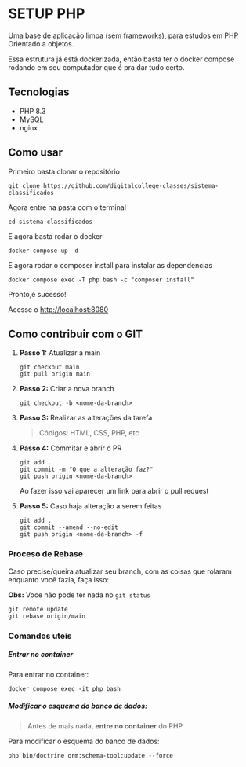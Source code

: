 # SETUP PHP

Uma base de aplicação limpa (sem frameworks), para estudos em PHP Orientado a objetos.

Essa estrutura já está dockerizada, então basta ter o docker compose rodando em seu computador que é pra dar tudo certo.

## Tecnologias

- PHP 8.3
- MySQL
- nginx

## Como usar

Primeiro basta clonar o repositório

`git clone https://github.com/digitalcollege-classes/sistema-classificados`

Agora entre na pasta com o terminal

`cd sistema-classificados`

E agora basta rodar o docker

`docker compose up -d`

E agora rodar o composer install para instalar as dependencias

`docker compose exec -T php bash -c "composer install"`

Pronto,é sucesso!

Acesse o <http://localhost:8080>

## Como contribuir com o GIT

1. **Passo 1:** Atualizar a main

    ```shell
    git checkout main
    git pull origin main
    ```

2. **Passo 2:** Criar a nova branch

    ```shell
    git checkout -b <nome-da-branch>
    ```

3. **Passo 3:** Realizar as alterações da tarefa

    > Códigos: HTML, CSS, PHP, etc

4. **Passo 4:** Commitar e abrir o PR

    ```shell
    git add .
    git commit -m "O que a alteração faz?"
    git push origin <nome-da-branch>
    ```

    Ao fazer isso vai aparecer um link para abrir o pull request

5. **Passo 5:** Caso haja alteração a serem feitas

    ```shell
    git add .
    git commit --amend --no-edit
    git push origin <nome-da-branch> -f
    ```

    
### Proceso de Rebase
Caso precise/queira atualizar seu branch, com as coisas que rolaram enquanto você fazia, faça isso:

**Obs:** Voce não pode ter nada no `git status`

```shell
git remote update
git rebase origin/main
```

### Comandos uteis

##### Entrar no container
Para entrar no container:
```shell
docker compose exec -it php bash
```

##### Modificar o esquema do banco de dados:
> Antes de mais nada, **entre no container** do PHP

Para modificar o esquema do banco de dados:
```shell
php bin/doctrine orm:schema-tool:update --force
```
